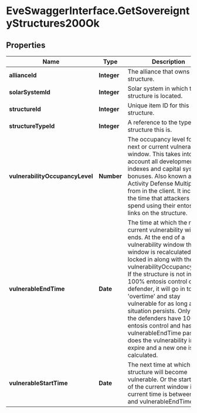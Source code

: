 # EveSwaggerInterface.GetSovereigntyStructures200Ok

## Properties
Name | Type | Description | Notes
------------ | ------------- | ------------- | -------------
**allianceId** | **Integer** | The alliance that owns the structure.  | 
**solarSystemId** | **Integer** | Solar system in which the structure is located.  | 
**structureId** | **Integer** | Unique item ID for this structure. | 
**structureTypeId** | **Integer** | A reference to the type of structure this is.  | 
**vulnerabilityOccupancyLevel** | **Number** | The occupancy level for the next or current vulnerability window. This takes into account all development indexes and capital system bonuses. Also known as Activity Defense Multiplier from in the client. It increases the time that attackers must spend using their entosis links on the structure.  | [optional] 
**vulnerableEndTime** | **Date** | The time at which the next or current vulnerability window ends. At the end of a vulnerability window the next window is recalculated and locked in along with the vulnerabilityOccupancyLevel. If the structure is not in 100% entosis control of the defender, it will go in to &#39;overtime&#39; and stay vulnerable for as long as that situation persists. Only once the defenders have 100% entosis control and has the vulnerableEndTime passed does the vulnerability interval expire and a new one is calculated.  | [optional] 
**vulnerableStartTime** | **Date** | The next time at which the structure will become vulnerable. Or the start time of the current window if current time is between this and vulnerableEndTime.  | [optional] 


